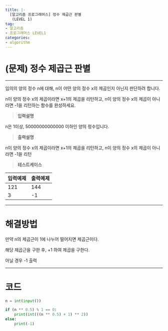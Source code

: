 ```yaml
---
title: |-
  [알고리즘 프로그래머스] 정수 제곱근 판별
   (LEVEL 1)
tag:
- 알고리즘
- 프로그래머스 LEVEL1
categories:
- algorithm
---
```


# (문제) 정수 제곱근 판별
---

임의의 양의 정수 n에 대해, n이 어떤 양의 정수 x의 제곱인지 아닌지 판단하려 합니다.

n이 양의 정수 x의 제곱이라면 x+1의 제곱을 리턴하고, n이 양의 정수 x의 제곱이 아니라면 -1을 리턴하는 함수를 완성하세요.

> **입력설명**

n은 1이상, 50000000000000 이하인 양의 정수입니다.

> **출력설명**

n이 양의 정수 x의 제곱이라면 x+1의 제곱을 리턴하고, n이 양의 정수 x의 제곱이 아니라면 -1을 리턴

> **테스트케이스**
 

| 입력예제 | 출력예제 |
| -------- | -------- | 
| 121 | 144 | 
| 3 | -1 | 

---
# 해결방법

만약 n의 제곱근이 1에 나누어 떨어지면 제곱근이다.

해당 제곱근을 구한 후, +1 하여 제곱을 구한다.

아닐 경우 -1 출력

---
# 코드
```python
n = int(input())

if (n ** 0.5) % 1 == 0:
    print(int(((n ** 0.5) + 1) ** 2))
else:
    print(-1)
```
